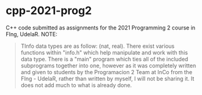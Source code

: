 # cpp-2021-prog2
C++ code submitted as assignments for the 2021 Programming 2 course in FIng, UdelaR.
NOTE:
> TInfo data types are as follow: (nat, real). There exist various functions within "info.h" which help manipulate and work with this data type.
> There is a "main" program which ties all of the included subprograms together into one, however as it was completely written and given to students by the Programacion 2 Team at InCo from the FIng - UdelaR, rather than written by myself, I will not be sharing it. It does not add much to what is already done.

